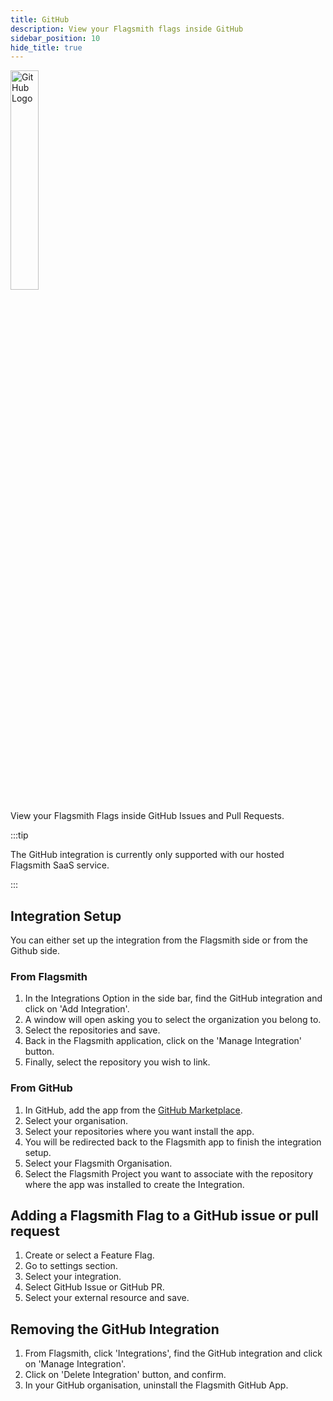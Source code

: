```yaml
---
title: GitHub
description: View your Flagsmith flags inside GitHub
sidebar_position: 10
hide_title: true
---
```


<img src="/img/integrations/github/github-logo.svg" alt="GitHub Logo" width="30%" height="30%"/>

View your Flagsmith Flags inside GitHub Issues and Pull Requests.

:::tip

The GitHub integration is currently only supported with our hosted Flagsmith SaaS service.

:::

## Integration Setup

You can either set up the integration from the Flagsmith side or from the Github side.

### From Flagsmith

1. In the Integrations Option in the side bar, find the GitHub integration and click on 'Add Integration'.
2. A window will open asking you to select the organization you belong to.
3. Select the repositories and save.
4. Back in the Flagsmith application, click on the 'Manage Integration' button.
5. Finally, select the repository you wish to link.

### From GitHub

1. In GitHub, add the app from the [GitHub Marketplace](https://github.com/apps/flagsmith).
2. Select your organisation.
3. Select your repositories where you want install the app.
4. You will be redirected back to the Flagsmith app to finish the integration setup.
5. Select your Flagsmith Organisation.
6. Select the Flagsmith Project you want to associate with the repository where the app was installed to create the
   Integration.

## Adding a Flagsmith Flag to a GitHub issue or pull request

1. Create or select a Feature Flag.
2. Go to settings section.
3. Select your integration.
4. Select GitHub Issue or GitHub PR.
5. Select your external resource and save.

## Removing the GitHub Integration

1. From Flagsmith, click 'Integrations', find the GitHub integration and click on 'Manage Integration'.
2. Click on 'Delete Integration' button, and confirm.
3. In your GitHub organisation, uninstall the Flagsmith GitHub App.
